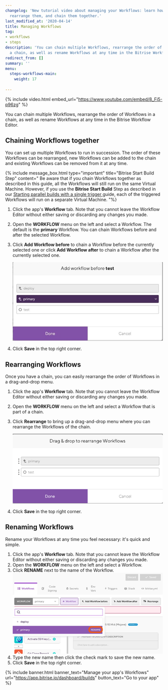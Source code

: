 ```yaml
---
changelog: 'New tutorial video about managing your Workflows: learn how name Workflows,
  rearrange them, and chain them together.'
last_modified_at: '2020-04-14'
title: Managing Workflows
tag:
- workflows
- steps
description: 'You can chain multiple Workflows, rearrange the order of Workflows in
  a chain, as well as rename Workflows at any time in the Bitrise Workflow Editor. '
redirect_from: []
summary: ''
menu:
  steps-workflows-main:
    weight: 17

---
```

{% include video.html embed_url="https://www.youtube.com/embed/8_Fi5-p96zg" %}

You can chain multiple Workflows, rearrange the order of Workflows in a chain, as well as rename Workflows at any time in the Bitrise Workflow Editor.

## Chaining Workflows together

You can set up multiple Workflows to run in succession. The order of these Workflows can be rearranged, new Workflows can be added to the chain and existing Workflows can be removed from it at any time.

{% include message_box.html type="important" title="Bitrise Start Build Step" content="
Be aware that if you chain Workflows together as described in this guide, all the Workflows will still run on the same Virtual Machine. However, if you use the **Bitrise Start Build** Step as described in our [Starting parallel builds with a single trigger ](/builds/triggering-builds/trigger-multiple-workflows) guide, each of the triggered Workflows will run on a separate Virtual Machine. "%}

1. Click the app's **Workflow** tab. Note that you cannot leave the Workflow Editor without either saving or discarding any changes you made.
2. Open the **WORKFLOW** menu on the left and select a Workflow. The default is the **primary** Workflow. You can chain Workflows before and after the selected Workflow.
3. Click **Add Workflow before** to chain a Workflow before the currently selected one or click **Add Workflow after** to chain a Workflow after the currently selected one.

   ![{{ page.title }}](/img/chaining.jpg)
4. Click **Save** in the top right corner.

## Rearranging Workflows

Once you have a chain, you can easily rearrange the order of Workflows in a drag-and-drop menu.

1. Click the app's **Workflow** tab. Note that you cannot leave the Workflow Editor without either saving or discarding any changes you made.
2. Open the **WORKFLOW** menu on the left and select a Workflow that is part of a chain.
3. Click **Rearrange** to bring up a drag-and-drop menu where you can rearrange the Workflows of the chain.

   ![{{ page.title }}](/img/rearrange.png)
4. Click **Save** in the top right corner.

## Renaming Workflows

Rename your Workflows at any time you feel necessary: it's quick and simple.

1. Click the app's **Workflow** tab. Note that you cannot leave the Workflow Editor without either saving or discarding any changes you made.
2. Open the **WORKFLOW** menu on the left and select a Workflow.
3. Click **RENAME** next to the name of the Workflow.![](/img/rename-workflows.jpg)
4. Type the new name then click the check mark to save the new name.
5. Click **Save** in the top right corner.

{% include banner.html banner_text="Manage your app's Workflows" url="https://app.bitrise.io/dashboard/builds" button_text="Go to your app" %}